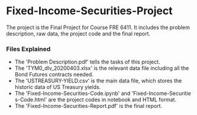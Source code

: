 # Fixed-Income-Securities-Project
The project is the Final Project for Course FRE 6411. It includes the
problem description, raw data, the project code and the final report.

### Files Explained
* The 'Problem Description.pdf' tells the tasks of this project.
* The 'TYM0_dlv_20200403.xlsx' is the relevant data file including all
the Bond Futures contracts needed.
* The 'USTREASURY-YIELD.csv' is the main data file, which stores the
historic data of US Treasury yields.
* The 'Fixed-Income-Securities-Code.ipynb' and 'Fixed-Income-Securitie
s-Code.html' are the project codes in notebook and HTML format.
* The 'Fixed-Income-Securities-Report.pdf' is the final report.

